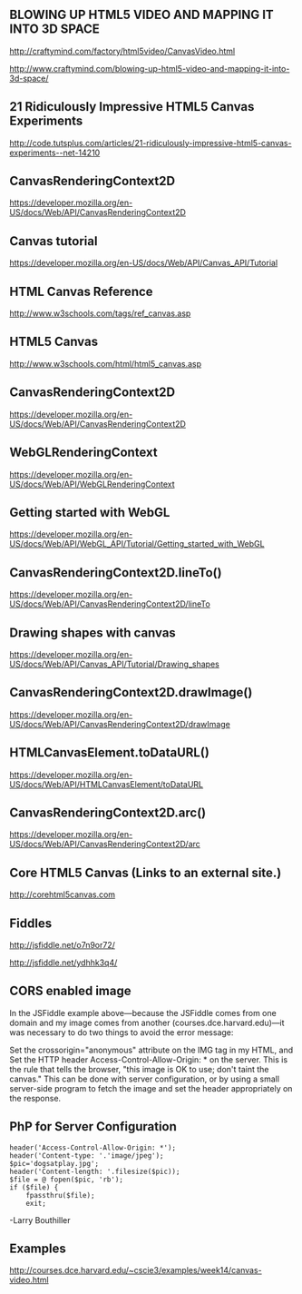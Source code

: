 ## BLOWING UP HTML5 VIDEO AND MAPPING IT INTO 3D SPACE

http://craftymind.com/factory/html5video/CanvasVideo.html

http://www.craftymind.com/blowing-up-html5-video-and-mapping-it-into-3d-space/

## 21 Ridiculously Impressive HTML5 Canvas Experiments

http://code.tutsplus.com/articles/21-ridiculously-impressive-html5-canvas-experiments--net-14210

## CanvasRenderingContext2D

https://developer.mozilla.org/en-US/docs/Web/API/CanvasRenderingContext2D

## Canvas tutorial

https://developer.mozilla.org/en-US/docs/Web/API/Canvas_API/Tutorial

## HTML Canvas Reference

http://www.w3schools.com/tags/ref_canvas.asp

## HTML5 Canvas

http://www.w3schools.com/html/html5_canvas.asp

## CanvasRenderingContext2D

https://developer.mozilla.org/en-US/docs/Web/API/CanvasRenderingContext2D

## WebGLRenderingContext

https://developer.mozilla.org/en-US/docs/Web/API/WebGLRenderingContext

## Getting started with WebGL

https://developer.mozilla.org/en-US/docs/Web/API/WebGL_API/Tutorial/Getting_started_with_WebGL

## CanvasRenderingContext2D.lineTo()

https://developer.mozilla.org/en-US/docs/Web/API/CanvasRenderingContext2D/lineTo

## Drawing shapes with canvas

https://developer.mozilla.org/en-US/docs/Web/API/Canvas_API/Tutorial/Drawing_shapes

## CanvasRenderingContext2D.drawImage()

https://developer.mozilla.org/en-US/docs/Web/API/CanvasRenderingContext2D/drawImage

## HTMLCanvasElement.toDataURL()

https://developer.mozilla.org/en-US/docs/Web/API/HTMLCanvasElement/toDataURL

## CanvasRenderingContext2D.arc()

https://developer.mozilla.org/en-US/docs/Web/API/CanvasRenderingContext2D/arc

## Core HTML5 Canvas (Links to an external site.)

http://corehtml5canvas.com

## Fiddles

http://jsfiddle.net/o7n9or72/

http://jsfiddle.net/ydhhk3q4/



## CORS enabled image

In the JSFiddle example above—because the JSFiddle comes from one domain and my image comes from another (courses.dce.harvard.edu)—it was necessary to do two things to avoid the error message:

Set the crossorigin="anonymous" attribute on the IMG tag in my HTML, and
Set the HTTP header Access-Control-Allow-Origin: * on the server. This is the rule that tells the browser, "this image is OK to use; don't taint the canvas." This can be done with server configuration, or by using a small server-side program to fetch the image and set the header appropriately on the response.

## PhP for Server Configuration

    header('Access-Control-Allow-Origin: *');  
    header('Content-type: '.'image/jpeg');
    $pic='dogsatplay.jpg';
    header('Content-length: '.filesize($pic));
    $file = @ fopen($pic, 'rb');
    if ($file) {
        fpassthru($file);
        exit;

-Larry Bouthiller

## Examples

http://courses.dce.harvard.edu/~cscie3/examples/week14/canvas-video.html










